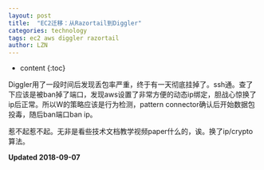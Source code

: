 ```yaml
---
layout: post
title:  "EC2迁移：从Razortail到Diggler"
categories: technology 
tags: ec2 aws diggler razortail
author: LZN
---
```


* content
{:toc}

Diggler用了一段时间后发现丢包率严重，终于有一天彻底挂掉了。ssh通。查了下应该是被ban掉了端口，发现aws设置了非常方便的动态ip绑定，胆战心惊换了ip后正常。所以W的策略应该是行为检测，pattern connector确认后开始数据包投毒，随后ban端口ban ip。

惹不起惹不起。无非是看些技术文档教学视频paper什么的，诶。换了ip/crypto算法。

**Updated 2018-09-07**

